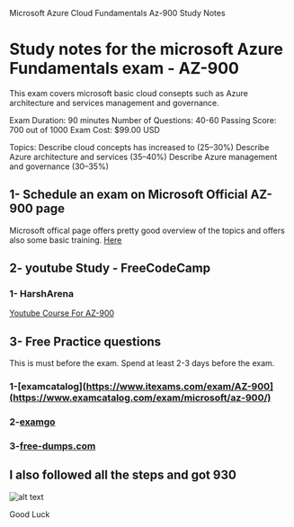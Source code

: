 Microsoft  Azure Cloud Fundamentals Az-900 Study Notes

# Study notes for the microsoft Azure Fundamentals exam - AZ-900
 This exam covers microsoft basic cloud consepts such as Azure architecture and services management and governance.
 

Exam Duration: 90 minutes
Number of Questions: 40-60
Passing Score: 700 out of 1000
Exam Cost: $99.00 USD

Topics:
Describe cloud concepts has increased to (25–30%)
Describe Azure architecture and services (35–40%)
Describe Azure management and governance (30–35%)


## 1-  Schedule an exam on Microsoft Official AZ-900 page
Microsoft offical page offers pretty good overview of the topics and offers also some basic training.
[Here](https://docs.microsoft.com/en-us/learn/certifications/exams/az-900)

## 2- youtube Study - FreeCodeCamp 
### 1- HarshArena 

[Youtube Course For AZ-900]([https://www.youtube.com/channel/UChVlvP-HHRnQiA21x6V8nKA](https://www.youtube.com/watch?v=NKEFWyqJ5XA&t=188s))



## 3- Free Practice questions
This is must before the exam. Spend at least 2-3 days before the exam.

### 1-[examcatalog](https://www.itexams.com/exam/AZ-900](https://www.examcatalog.com/exam/microsoft/az-900/)

### 2-[examgo](https://www.examgo.com/exams/microsoft/az-900/)

### 3-[free-dumps.com](https://www.free-dumps.com/exams/microsoft/az-900/test/)




## I also followed all the steps and got 930

![alt text](https://github.com/dazzler0082/az-900-practice/blob/main/Assets/az900.png)


Good Luck
